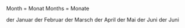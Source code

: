 Month = Monat
Months = Monate


der Januar
der Februar
der Marsch
der April
der Mai
der Juni
der Juni

